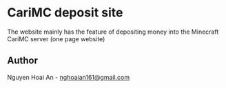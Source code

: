 # CariMC deposit site
The website mainly has the feature of depositing money into the Minecraft CariMC server (one page website)

## Author
Nguyen Hoai An - nghoaian161@gmail.com